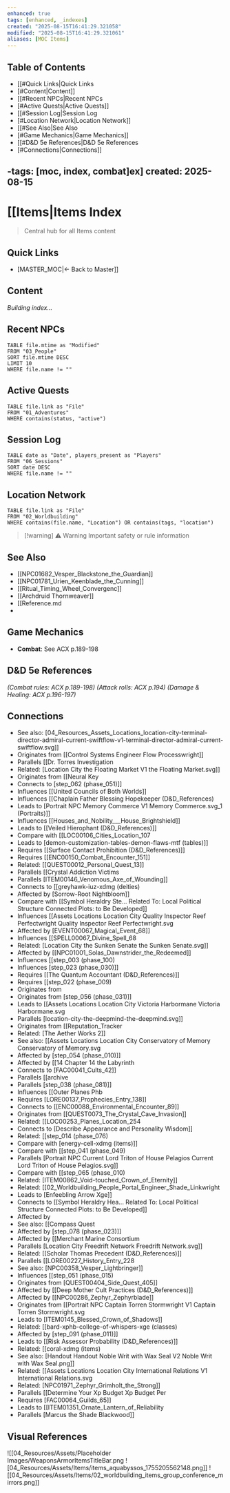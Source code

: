 ```yaml
---
enhanced: true
tags: [enhanced, _indexes]
created: "2025-08-15T16:41:29.321058"
modified: "2025-08-15T16:41:29.321061"
aliases: [MOC Items]
---
```


## Table of Contents
- [[#Quick Links|Quick Links
- [#Content|Content]]
- [[#Recent NPCs|Recent NPCs
- [#Active Quests|Active Quests]]
- [[#Session Log|Session Log
- [#Location Network|Location Network]]
- [[#See Also|See Also
- [#Game Mechanics|Game Mechanics]]
- [[#D&D 5e References|D&D 5e References
- [#Connections|Connections]]

-tags: [moc, index, combat]ex]
created: 2025-08-15
---

# [[Items|Items Index

> Central hub for all Items content

## Quick Links
- [MASTER_MOC|← Back to Master]]

## Content
*Building index...*

## Recent NPCs
```dataview
TABLE file.mtime as "Modified"
FROM "03_People"
SORT file.mtime DESC
LIMIT 10
WHERE file.name != ""
```

## Active Quests
```dataview
TABLE file.link as "File"
FROM "01_Adventures"
WHERE contains(status, "active")
```

## Session Log
```dataview
TABLE date as "Date", players_present as "Players"
FROM "06_Sessions"
SORT date DESC
WHERE file.name != ""
```

## Location Network
```dataview
TABLE file.link as "File"
FROM "02_Worldbuilding"
WHERE contains(file.name, "Location") OR contains(tags, "location")
```

> [!warning] ⚠️ Warning
> Important safety or rule information

## See Also
- [[NPC01682_Vesper_Blackstone_the_Guardian]]
- [[NPC01781_Urien_Keenblade_the_Cunning]]
- [[Ritual_Timing_Wheel_Convergenc]]
- [[Archdruid Thornweaver]]
- [[Reference.md
-

## Game Mechanics
- **Combat**: See ACX p.189-198

## D&D 5e References

*(Combat rules: ACX p.189-198)*
*(Attack rolls: ACX p.194)*
*(Damage & Healing: ACX p.196-197)*

## Connections

- See also: [04_Resources_Assets_Locations_location-city-terminal-director-admiral-current-swiftflow-v1-terminal-director-admiral-current-swiftflow.svg]]
- Originates from [[Control Systems Engineer Flow Processwright]]
- Parallels [[Dr. Torres Investigation
- Related: [Location City the Floating Market V1 the Floating Market.svg]]
- Originates from [[Neural Key
- Connects to [step_062 (phase_051)]]
- Influences [[United Councils of Both Worlds]]
- Influences [[Chaplain Father Blessing Hopekeeper (D&D_References)
- Leads to [Portrait NPC Memory Commerce V1 Memory Commerce.svg_1 (Portraits)]]
- Influences [[Houses_and_Nobility___House_Brightshield]]
- Leads to [[Veiled Hierophant (D&D_References)]]
- Compare with [[LOC00106_Cities_Location_107
- Leads to [demon-customization-tables-demon-flaws-mtf (tables)]]
- Requires [[Surface Contact Prohibition (D&D_References)]]
- Requires [[ENC00150_Combat_Encounter_151]]
- Related: [[QUEST00012_Personal_Quest_13]]
- Parallels [[Crystal Addiction Victims
- Parallels [ITEM00146_Venomous_Axe_of_Wounding]]
- Connects to [[greyhawk-iuz-xdmg (deities)
- Affected by [Sorrow-Root Nightbloom]]
- Compare with [[Symbol Heraldry Ste... Related To: Local Political Structure Connected Plots: to Be Developed]]
- Influences [[Assets Locations Location City Quality Inspector Reef Perfectwright Quality Inspector Reef Perfectwright.svg
- Affected by [EVENT00067_Magical_Event_68]]
- Influences [[SPELL00067_Divine_Spell_68
- Related: [Location City the Sunken Senate the Sunken Senate.svg]]
- Affected by [[NPC01001_Solas_Dawnstrider_the_Redeemed]]
- Influences [[step_003 (phase_100)
- Influences [step_023 (phase_030)]]
- Requires [[The Quantum Accountant (D&D_References)]]
- Requires [[step_022 (phase_009)
- Originates from
- Originates from [step_056 (phase_031)]]
- Leads to [[Assets Locations Location City Victoria Harbormane Victoria Harbormane.svg
- Parallels [location-city-the-deepmind-the-deepmind.svg]]
- Originates from [[Reputation_Tracker
- Related: [The Aether Works 2]]
- See also: [[Assets Locations Location City Conservatory of Memory Conservatory of Memory.svg
- Affected by [step_054 (phase_010)]]
- Affected by [[14 Chapter 14 the Labyrinth
- Connects to [FAC00041_Cults_42]]
- Parallels [[archive
- Parallels [step_038 (phase_081)]]
- Influences [[Outer Planes Phb
- Requires [LORE00137_Prophecies_Entry_138]]
- Connects to [[ENC00088_Environmental_Encounter_89]]
- Originates from [[QUEST0073_The_Crystal_Cave_Invasion]]
- Related: [[LOC00253_Planes_Location_254
- Connects to [Describe Appearance and Personality Wisdom]]
- Related: [[step_014 (phase_076)
- Compare with [energy-cell-xdmg (items)]]
- Compare with [[step_041 (phase_049)
- Parallels [Portrait NPC Current Lord Triton of House Pelagios Current Lord Triton of House Pelagios.svg]]
- Compare with [[step_065 (phase_010)
- Related: [ITEM00862_Void-touched_Crown_of_Eternity]]
- Related: [[02_Worldbuilding_People_Portal_Engineer_Shade_Linkwright
- Leads to [Enfeebling Arrow Xge]]
- Connects to [[Symbol Heraldry Hea... Related To: Local Political Structure Connected Plots: to Be Developed]]
- Affected by
- See also: [[Compass Quest
- Affected by [step_078 (phase_023)]]
- Affected by [[Merchant Marine Consortium
- Parallels [Location City Freedrift Network Freedrift Network.svg]]
- Related: [[Scholar Thomas Precedent (D&D_References)]]
- Parallels [[LORE00227_History_Entry_228
- See also: [NPC00358_Vesper_Lightbringer]]
- Influences [[step_051 (phase_015)
- Originates from [QUEST00404_Side_Quest_405]]
- Affected by [[Deep Mother Cult Practices (D&D_References)]]
- Affected by [[NPC00286_Zephyr_Zephyrblade]]
- Originates from [[Portrait NPC Captain Torren Stormwright V1 Captain Torren Stormwright.svg
- Leads to [ITEM0145_Blessed_Crown_of_Shadows]]
- Related: [[bard-xphb-college-of-whispers-xge (classes)
- Affected by [step_091 (phase_011)]]
- Leads to [[Risk Assessor Probability (D&D_References)]]
- Related: [[coral-xdmg (items)
- See also: [Handout Handout Noble Writ with Wax Seal V2 Noble Writ with Wax Seal.png]]
- Related: [[Assets Locations Location City International Relations V1 International Relations.svg
- Related: [NPC01971_Zephyr_Grimholt_the_Strong]]
- Parallels [[Determine Your Xp Budget Xp Budget Per
- Requires [FAC00064_Guilds_65]]
- Leads to [[ITEM01351_Ornate_Lantern_of_Reliability
- Parallels [Marcus the Shade Blackwood]]

## Visual References
![[04_Resources/Assets/Placeholder Images/WeaponsArmorItemsTitleBar.png
![04_Resources/Assets/Items/items_aquabyssos_1755205562148.png]]
![[04_Resources/Assets/Items/02_worldbuilding_items_group_conference_mirrors.png]]
